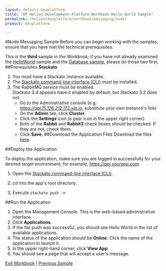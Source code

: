 ```yaml
---
layout: default-devplatform
title: "HP Helion Development Platform Workbook Hello World Sample"
permalink: /helion/devplatform/workbook/messaging/node/
product: devplatform

---
```

#Node Messaging Sample
Before you can begin working with the samples, ensure that you have met the technical prerequisites.

This is the **third** sample in the Workbook; if you have not already examined the [HelloWorld](/helion/devplatform/workbook/helloworld/node/) sample and the [Database sample](/helion/devplatform/workbook/database/node/), please do those two first.
##Prerequisites
**Stackato**

1. You must have a Stackato instance available. 
2. The  [Stackato command-line interface (CLI)](http://docs.stackato.com/user/client/index.html#client) must be installed. 
3. The RabbitMQ service must be enabled. <br> Stackato 3.4 appears have it enabled by default, but Stackato 3.2 does not. 
	- Go to the Administrative console (e.g. *https://api.15.126.212.172.xip.io*, substitute your own instance's link)
	- On the **Admin** tab, click **Cluster**.
	- Click the **Settings** icon (a gear icon in the upper right corner)
	- Both of the **Rabbit** and **Rabbit3** check boxes should be checked. If they are not, check them.
	- Click **Save**.
##Download the Application Files
Download the files [here](https://gitlab.gozer.hpcloud.net/developer-experience/rabbitmq-node).

 
##Deploy the Application

To deploy the application, make sure you are logged in successfully for your desired target environment; for example, *https://api.yourapp.com*.

1. Open the  [Stackato command-line interface (CLI)](http://docs.stackato.com/user/client/index.html#client).

2. *cd* into the app's root directory.
3. Execute `stackato push -n` 

##Run the Application

1. Open the Management Console. This is the web-based administrative interface.
2. Click **Applications**.
3. If the file push was successful, you should see Hello World in the list of available applications. 
4. The status of the application should be **Online**. Click the name of the application to launch it. 
5. In the upper right-hand corner, click **View App**.
6. You should see a page that will accept a user's message.

[Exit Workbook](/helion/devplatform/) | [Previous Sample](/helion/devplatform/workbook/database/node/)